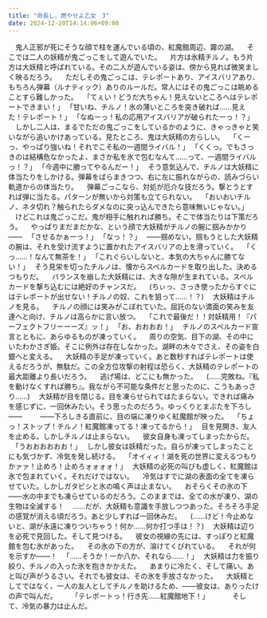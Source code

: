 ```yaml
---
title: "命長し、燃やせよ乙女　3"
date: 2024-12-20T14:14:06+09:00
---
```

　鬼人正邪が死にそうな顔で柱を運んでいる頃の、紅魔館周辺、霧の湖。
　そこでは二人の妖精が鬼ごっこをして遊んでいた。
　片方は氷精チルノ。もう片方は大妖精と呼ばれている。その二人が遊んでいる姿は、傍から見れば微笑ましく映るだろう。
　ただしその鬼ごっこは、テレポートあり、アイスバリアあり、もちろん弾幕（ルナティック）ありのルールだ。常人にはその鬼ごっこは眺めることすら難しかった。
　｢てぇい！どうだ大ちゃん！見えないところへはテレポートできまい！｣
　｢甘いね、チルノ！氷の薄いところを突き破れば……見えた！テレポート！｣
　｢なぬーっ！私の応用アイスバリアが破られたーっ！？」
　しかし二人は、まるでただの鬼ごっこをしているかのように、きゃっきゃと笑いながら追いかけあっている。見たところ、鬼は大妖精の方らしい。
　｢くーっ、やっぱり強いね！それでこそ私の一週間ライバル！｣
　｢くくっ。でもさっきのは結構危なかったよ、まさか私を氷で包むなんて……って、一週間ライバルっ！？｣
　｢今週中に勝ってやるんだー！｣
　そう意気込んで、チルノは大妖精に体当たりをしかける。弾幕をばらまきつつ、右に左に振れながらの、読みづらい軌道からの体当たり。
　弾幕ごっこなら、対処が厄介な技だろう。撃とうとすれば弾に当たる。パターンが無いから対策も立てられない。
　｢おいおいチルノ、ネタ切れ？触られたらダメなのに突っ込んできたら意味無いじゃない。｣
　けどこれは鬼ごっこだ。鬼が相手に触れれば勝ち。そこで体当たりは下策だろう。
　やっぱりまだまだかな、という顔で大妖精がチルノの腕に掴みかかり――
　｢させるかぁーっ！｣
　｢なっ！？｣
　――掴めない。掴もうとした大妖精の腕は、それを受け流すように置かれたアイスバリアの上を滑っていく。
　｢くっ……！なんて無茶を！｣
　｢これぐらいしないと、本気の大ちゃんに勝てない！｣
　そう見栄を切ったチルノは、懐からスペルカードを取り出した。決めるつもりだ。
　バランスを崩した大妖精には、大きな隙が生まれている。スペルカードを撃ち込むには絶好のチャンスだ。
　(ちぃっ、さっき使ったからすぐにはテレポートが出せない！チルノの奴、これを狙って……！？)
　大妖精はチルノを見る。
　チルノの顔には笑みがこぼれていた。屈託のない満面の笑みを友達へと向け、チルノは高らかに言い放つ。
　｢これで最後だ！！対妖精用！『パーフェクトフリーーーズ』ッ！｣
　｢お、おおおお！｣
　チルノのスペルカード宣言とともに、あらゆるものが凍っていく。
　周りの空気、目下の湖、その中にいたわかさぎ姫。そこに例外は存在しなかった。湖畔の木々でさえ、その姿を白銀へと変える。
　大妖精の手足が凍っていく。あと数秒すればテレポートは使えるだろうが、無駄だ。この全方位攻撃の射程は恐らく、大妖精のテレポートの最大距離より長いだろう。
　逃げ場は、どこにも無かった。
　(……完敗ね。『私を動けなくすれば勝ち』。我ながら不可能な条件だと思ったのに、こうもあっさり……)
　大妖精が目を閉じる。目を凍らせられてはたまらない。できれば痛みを感じずに、一回休みたい。そう思ったのだろう。ゆっくりとまぶたを下ろし――
　
　――下ろしきる直前に、目の端に凍りゆく紅魔館が映った。
　｢ちょっ！ストップ！チルノ！紅魔館凍ってる！凍ってるから！｣
　目を見開き、友人を止める。しかしチルノは止まらない。
　彼女自身も凍ってしまったからだ。
　｢うおおおおおお！｣
　しかし彼女は妖精だった。自らが凍ってしまったことにも気づかず、冷気を発し続ける。
　｢オイィィ！湖を死の世界に変えるつもりかァァ！止めろ！止めろォォォォ！｣
　大妖精の必死の叫びも虚しく、紅魔館は氷で包まれていく。それだけではない。
　冷気はすでに湖の表面の全てを凍らせていた。しかしガタピシと氷の鳴く声は止まない。
　おそらくその氷の下――水の中までも凍らせているのだろう。このままでは、全ての水が凍り、湖の生物は全滅する！
　……だが、大妖精も意識を手放しつつあった。そろそろ手足の感覚が消える頃だろう。あと少しすれば一回休みだ。
　(……けど！今止めないと、湖が永遠に凍りついちゃう！何か……何か打つ手は！？)
　大妖精は辺りを必死で見回した。そして見つける。
　彼女の視線の先には、すっぽりと紅魔館を包む氷があった。
　その氷の下の方が、溶けてくびれている。
　それが何を示すか――！
　｢……そうか！一か八か、それなら……！｣
　大妖精は力を振り絞り、チルノの入った氷を抱きかかえた。
　あまりに冷たく、そして痛い。あと叫び声がうるさい。それでも彼女は、その氷を手放さなかった。
　大妖精としてではなく、一人の友人としてチルノを助けるため、――彼女は、ありったけの声で叫んだ。
　
　｢テレポートっ！行き先……紅魔館地下！｣
　
　
　そして、冷気の暴力は止んだ。
　
　
　
　
　
